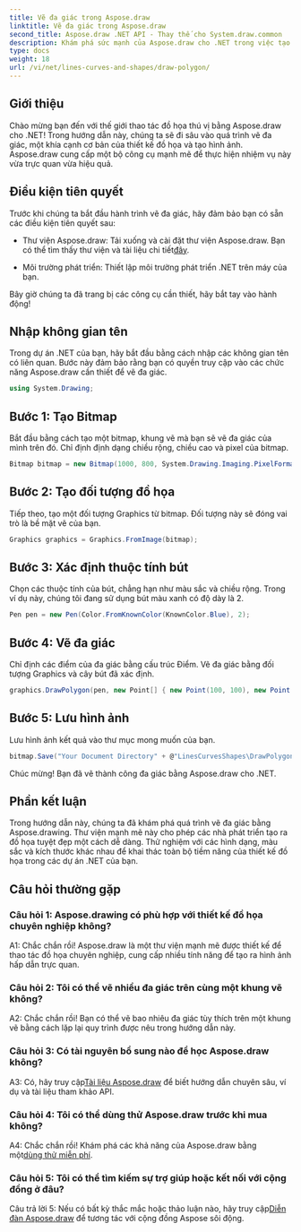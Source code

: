 ```yaml
---
title: Vẽ đa giác trong Aspose.draw
linktitle: Vẽ đa giác trong Aspose.draw
second_title: Aspose.draw .NET API - Thay thế cho System.draw.common
description: Khám phá sức mạnh của Aspose.draw cho .NET trong việc tạo đồ họa tuyệt đẹp. Vẽ đa giác dễ dàng với thư viện trực quan này.
type: docs
weight: 18
url: /vi/net/lines-curves-and-shapes/draw-polygon/
---
```

## Giới thiệu

Chào mừng bạn đến với thế giới thao tác đồ họa thú vị bằng Aspose.draw cho .NET! Trong hướng dẫn này, chúng ta sẽ đi sâu vào quá trình vẽ đa giác, một khía cạnh cơ bản của thiết kế đồ họa và tạo hình ảnh. Aspose.draw cung cấp một bộ công cụ mạnh mẽ để thực hiện nhiệm vụ này vừa trực quan vừa hiệu quả.

## Điều kiện tiên quyết

Trước khi chúng ta bắt đầu hành trình vẽ đa giác, hãy đảm bảo bạn có sẵn các điều kiện tiên quyết sau:

- Thư viện Aspose.draw: Tải xuống và cài đặt thư viện Aspose.draw. Bạn có thể tìm thấy thư viện và tài liệu chi tiết[đây](https://reference.aspose.com/drawing/net/).

- Môi trường phát triển: Thiết lập môi trường phát triển .NET trên máy của bạn.

Bây giờ chúng ta đã trang bị các công cụ cần thiết, hãy bắt tay vào hành động!

## Nhập không gian tên

Trong dự án .NET của bạn, hãy bắt đầu bằng cách nhập các không gian tên có liên quan. Bước này đảm bảo rằng bạn có quyền truy cập vào các chức năng Aspose.draw cần thiết để vẽ đa giác.

```csharp
using System.Drawing;
```

## Bước 1: Tạo Bitmap

Bắt đầu bằng cách tạo một bitmap, khung vẽ mà bạn sẽ vẽ đa giác của mình trên đó. Chỉ định định dạng chiều rộng, chiều cao và pixel của bitmap.

```csharp
Bitmap bitmap = new Bitmap(1000, 800, System.Drawing.Imaging.PixelFormat.Format32bppPArgb);
```

## Bước 2: Tạo đối tượng đồ họa

Tiếp theo, tạo một đối tượng Graphics từ bitmap. Đối tượng này sẽ đóng vai trò là bề mặt vẽ của bạn.

```csharp
Graphics graphics = Graphics.FromImage(bitmap);
```

## Bước 3: Xác định thuộc tính bút

Chọn các thuộc tính của bút, chẳng hạn như màu sắc và chiều rộng. Trong ví dụ này, chúng tôi đang sử dụng bút màu xanh có độ dày là 2.

```csharp
Pen pen = new Pen(Color.FromKnownColor(KnownColor.Blue), 2);
```

## Bước 4: Vẽ đa giác

Chỉ định các điểm của đa giác bằng cấu trúc Điểm. Vẽ đa giác bằng đối tượng Graphics và cây bút đã xác định.

```csharp
graphics.DrawPolygon(pen, new Point[] { new Point(100, 100), new Point(500, 700), new Point(900, 100) });
```

## Bước 5: Lưu hình ảnh

Lưu hình ảnh kết quả vào thư mục mong muốn của bạn.

```csharp
bitmap.Save("Your Document Directory" + @"LinesCurvesShapes\DrawPolygon_out.png");
```

Chúc mừng! Bạn đã vẽ thành công đa giác bằng Aspose.draw cho .NET.

## Phần kết luận

Trong hướng dẫn này, chúng ta đã khám phá quá trình vẽ đa giác bằng Aspose.drawing. Thư viện mạnh mẽ này cho phép các nhà phát triển tạo ra đồ họa tuyệt đẹp một cách dễ dàng. Thử nghiệm với các hình dạng, màu sắc và kích thước khác nhau để khai thác toàn bộ tiềm năng của thiết kế đồ họa trong các dự án .NET của bạn.

## Câu hỏi thường gặp

### Câu hỏi 1: Aspose.drawing có phù hợp với thiết kế đồ họa chuyên nghiệp không?

A1: Chắc chắn rồi! Aspose.draw là một thư viện mạnh mẽ được thiết kế để thao tác đồ họa chuyên nghiệp, cung cấp nhiều tính năng để tạo ra hình ảnh hấp dẫn trực quan.

### Câu hỏi 2: Tôi có thể vẽ nhiều đa giác trên cùng một khung vẽ không?

A2: Chắc chắn rồi! Bạn có thể vẽ bao nhiêu đa giác tùy thích trên một khung vẽ bằng cách lặp lại quy trình được nêu trong hướng dẫn này.

### Câu hỏi 3: Có tài nguyên bổ sung nào để học Aspose.draw không?

 A3: Có, hãy truy cập[Tài liệu Aspose.draw](https://reference.aspose.com/drawing/net/) để biết hướng dẫn chuyên sâu, ví dụ và tài liệu tham khảo API.

### Câu hỏi 4: Tôi có thể dùng thử Aspose.draw trước khi mua không?

 A4: Chắc chắn rồi! Khám phá các khả năng của Aspose.draw bằng một[dùng thử miễn phí](https://releases.aspose.com/).

### Câu hỏi 5: Tôi có thể tìm kiếm sự trợ giúp hoặc kết nối với cộng đồng ở đâu?

 Câu trả lời 5: Nếu có bất kỳ thắc mắc hoặc thảo luận nào, hãy truy cập[Diễn đàn Aspose.draw](https://forum.aspose.com/c/diagram/17) để tương tác với cộng đồng Aspose sôi động.